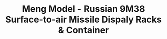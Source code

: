 ---
layout: product
title: "Meng Model - Russian 9M38 Surface-to-air Missile Dispaly Racks & Container"
price: "TBA" 
desc: "N/A"
img_path: "/assets/img/MM-SPS-063.jpg"
brand: "N/A"
available: false
special_offer: false
new: false
soon: false
cat: "010000"
subcat: "011000"
subsubcat: "0N/A"
sifra: "MM-SPS-063"
---
